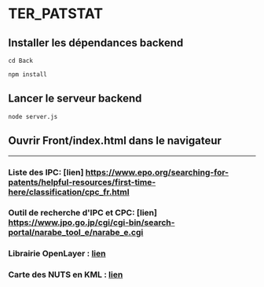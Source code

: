 # TER_PATSTAT

## Installer les dépendances backend

`cd Back`

`npm install`

## Lancer le serveur backend

`node server.js`

## Ouvrir Front/index.html dans le navigateur

---

### Liste des IPC: [lien] https://www.epo.org/searching-for-patents/helpful-resources/first-time-here/classification/cpc_fr.html

### Outil de recherche d'IPC et CPC: [lien] https://www.jpo.go.jp/cgi/cgi-bin/search-portal/narabe_tool_e/narabe_e.cgi

### Librairie OpenLayer : [lien](https://openlayers.org/)

### Carte des NUTS en KML : [lien](http://geoserver.webservice-energy.org/geoserver/web/wicket/bookmarkable/org.geoserver.web.demo.MapPreviewPage;jsessionid=7448BC6DA8B461694C73A711EAB0439E?0)
